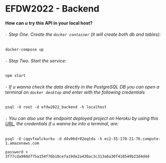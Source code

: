 # EFDW2022 - Backend

#### How can u try this API in your local host?

###### `-` Step One. Create the `docker container` (it will create both db and tables):
```
docker-compose up
```

###### `-` Step Two. Start the service:
```
npm start
```

###### `-` If u wanna check the data directly in the PostgreSQL DB you can open a terminal on `docker desktop` and enter with the following credentials
```
psql -U root -d efdw2022_backend -h localhost
```

###### `-` You can also use the endpoint deployed project on Heroku by using this [URL](https://efdw2022-backend.herokuapp.com/usuarios), the credentials if u wanna be into a terminal, are:
```
psql -U cqqvfxwlckurku -d d4v06dr02eqtda -h ec2-35-170-21-76.compute-1.amazonaws.com

password > 3f77cda980d775a154f76b10cefa19de2a430ac3c313a6a30f418549b23d4d4d
```



